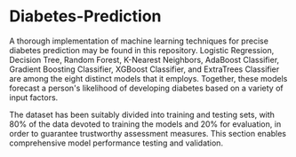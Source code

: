 # Diabetes-Prediction
A thorough implementation of machine learning techniques for precise diabetes prediction may be found in this repository. Logistic Regression, Decision Tree, Random Forest, K-Nearest Neighbors, AdaBoost Classifier, Gradient Boosting Classifier, XGBoost Classifier, and ExtraTrees Classifier are among the eight distinct models that it employs. Together, these models forecast a person's likelihood of developing diabetes based on a variety of input factors.

The dataset has been suitably divided into training and testing sets, with 80% of the data devoted to training the models and 20% for evaluation, in order to guarantee trustworthy assessment measures. This section enables comprehensive model performance testing and validation.
